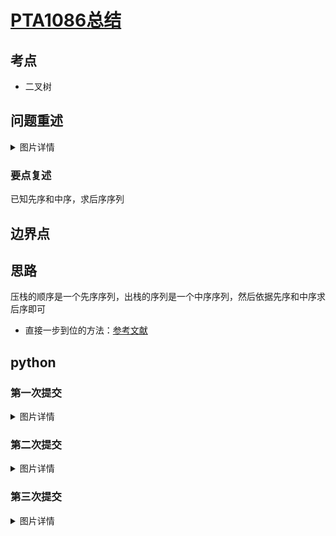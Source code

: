 # [PTA1086总结](https://pintia.cn/problem-sets/994805342720868352/problems/994805380754817024)
## 考点
+ 二叉树


## 问题重述
<details><summary>图片详情</summary><img src="https://raw.githubusercontent.com/ednow/cloudimg/main/githubio/20210813165823.png" alt="找不到图片(Image not found)" onerror="this.onerror=null;this.src='https://gitee.com/ednow/cloudimg/raw/main/githubio/20210813165823.png';" /></details>

### 要点复述
已知先序和中序，求后序序列

## 边界点


## 思路
压栈的顺序是一个先序序列，出栈的序列是一个中序序列，然后依据先序和中序求后序即可

+ 直接一步到位的方法：[参考文献](https://blog.csdn.net/Nostalgia_/article/details/82288409)

## python

### 第一次提交

<details><summary>图片详情</summary><img src="https://raw.githubusercontent.com/ednow/cloudimg/main/githubio/20210814112555.png" alt="找不到图片(Image not found)" onerror="this.onerror=null;this.src='https://gitee.com/ednow/cloudimg/raw/main/githubio/20210814112555.png';" /></details>

### 第二次提交

<details><summary>图片详情</summary><img src="https://raw.githubusercontent.com/ednow/cloudimg/main/githubio/20210814160509.png" alt="找不到图片(Image not found)" onerror="this.onerror=null;this.src='https://gitee.com/ednow/cloudimg/raw/main/githubio/20210814160509.png';" /></details>

### 第三次提交
<details><summary>图片详情</summary><img src="https://raw.githubusercontent.com/ednow/cloudimg/main/githubio/20210814161342.png" alt="找不到图片(Image not found)" onerror="this.onerror=null;this.src='https://gitee.com/ednow/cloudimg/raw/main/githubio/20210814161342.png';" /></details>

